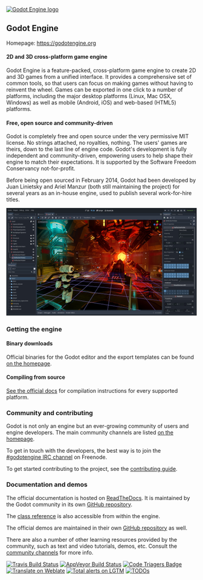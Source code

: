 [![Godot Engine logo](/logo.png)](https://godotengine.org)

## Godot Engine

Homepage: https://godotengine.org

#### 2D and 3D cross-platform game engine

Godot Engine is a feature-packed, cross-platform game engine to create 2D and
3D games from a unified interface. It provides a comprehensive set of common
tools, so that users can focus on making games without having to reinvent the
wheel. Games can be exported in one click to a number of platforms, including
the major desktop platforms (Linux, Mac OSX, Windows) as well as mobile
(Android, iOS) and web-based (HTML5) platforms.

#### Free, open source and community-driven

Godot is completely free and open source under the very permissive MIT license.
No strings attached, no royalties, nothing. The users' games are theirs, down
to the last line of engine code. Godot's development is fully independent and
community-driven, empowering users to help shape their engine to match their
expectations. It is supported by the Software Freedom Conservancy
not-for-profit.

Before being open sourced in February 2014, Godot had been developed by Juan
Linietsky and Ariel Manzur (both still maintaining the project) for several
years as an in-house engine, used to publish several work-for-hire titles.

![Screenshot of a 3D scene in Godot Engine](https://raw.githubusercontent.com/godotengine/godot-design/master/screenshots/editor_tps_demo_1920x1080.jpg)

### Getting the engine

#### Binary downloads

Official binaries for the Godot editor and the export templates can be found
[on the homepage](https://godotengine.org/download).

#### Compiling from source

[See the official docs](https://docs.godotengine.org/en/latest/development/compiling/)
for compilation instructions for every supported platform.

### Community and contributing

Godot is not only an engine but an ever-growing community of users and engine
developers. The main community channels are listed [on the homepage](https://godotengine.org/community).

To get in touch with the developers, the best way is to join the
[#godotengine IRC channel](https://webchat.freenode.net/?channels=godotengine)
on Freenode.

To get started contributing to the project, see the [contributing guide](CONTRIBUTING.md).

### Documentation and demos

The official documentation is hosted on [ReadTheDocs](https://docs.godotengine.org).
It is maintained by the Godot community in its own [GitHub repository](https://github.com/godotengine/godot-docs).

The [class reference](https://docs.godotengine.org/en/latest/classes/)
is also accessible from within the engine.

The official demos are maintained in their own [GitHub repository](https://github.com/godotengine/godot-demo-projects)
as well.

There are also a number of other learning resources provided by the community,
such as text and video tutorials, demos, etc. Consult the [community channels](https://godotengine.org/community)
for more info.

[![Travis Build Status](https://travis-ci.org/godotengine/godot.svg?branch=master)](https://travis-ci.org/godotengine/godot)
[![AppVeyor Build Status](https://ci.appveyor.com/api/projects/status/bfiihqq6byxsjxxh/branch/master?svg=true)](https://ci.appveyor.com/project/akien-mga/godot)
[![Code Triagers Badge](https://www.codetriage.com/godotengine/godot/badges/users.svg)](https://www.codetriage.com/godotengine/godot)
[![Translate on Weblate](https://hosted.weblate.org/widgets/godot-engine/-/godot/svg-badge.svg)](https://hosted.weblate.org/engage/godot-engine/?utm_source=widget)
[![Total alerts on LGTM](https://img.shields.io/lgtm/alerts/g/godotengine/godot.svg?logo=lgtm&logoWidth=18)](https://lgtm.com/projects/g/godotengine/godot/alerts)
[![TODOs](https://badgen.net/https/api.tickgit.com/badgen/github.com/godotengine/godot)](https://www.tickgit.com/browse?repo=github.com/godotengine/godot)
